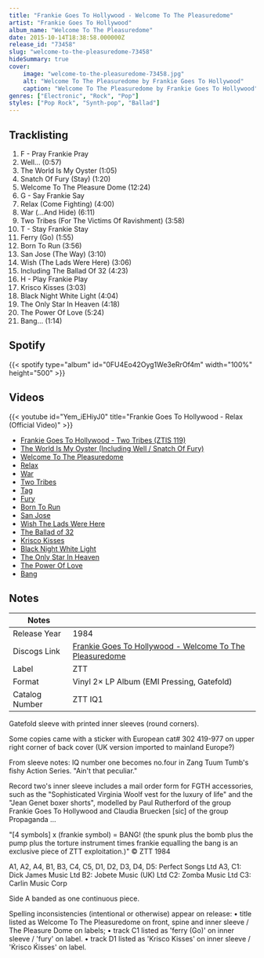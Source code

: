 ```yaml
---
title: "Frankie Goes To Hollywood - Welcome To The Pleasuredome"
artist: "Frankie Goes To Hollywood"
album_name: "Welcome To The Pleasuredome"
date: 2015-10-14T18:38:58.000000Z
release_id: "73458"
slug: "welcome-to-the-pleasuredome-73458"
hideSummary: true
cover:
    image: "welcome-to-the-pleasuredome-73458.jpg"
    alt: "Welcome To The Pleasuredome by Frankie Goes To Hollywood"
    caption: "Welcome To The Pleasuredome by Frankie Goes To Hollywood"
genres: ["Electronic", "Rock", "Pop"]
styles: ["Pop Rock", "Synth-pop", "Ballad"]
---
```


## Tracklisting
1. F - Pray Frankie Pray
2. Well... (0:57)
3. The World Is My Oyster (1:05)
4. Snatch Of Fury (Stay) (1:20)
5. Welcome To The Pleasure Dome (12:24)
6. G - Say Frankie Say
7. Relax (Come Fighting) (4:00)
8. War (...And Hide) (6:11)
9. Two Tribes (For The Victims Of Ravishment) (3:58)
10. T - Stay Frankie Stay
11. Ferry (Go) (1:55)
12. Born To Run (3:56)
13. San Jose (The Way) (3:10)
14. Wish (The Lads Were Here) (3:06)
15. Including The Ballad Of 32 (4:23)
16. H - Play Frankie Play
17. Krisco Kisses (3:03)
18. Black Night White Light (4:04)
19. The Only Star In Heaven (4:18)
20. The Power Of Love (5:24)
21. Bang... (1:14)


## Spotify
{{< spotify type="album" id="0FU4Eo42Oyg1We3eRrOf4m" width="100%" height="500" >}}



## Videos
{{< youtube id="Yem_iEHiyJ0" title="Frankie Goes To Hollywood - Relax (Official Video)" >}}
- [Frankie Goes To Hollywood - Two Tribes (ZTIS 119)](https://www.youtube.com/watch?v=SXWVpcypf0w)
- [The World Is My Oyster (Including Well / Snatch Of Fury)](https://www.youtube.com/watch?v=o-mvjSCnnJw)
- [Welcome To The Pleasuredome](https://www.youtube.com/watch?v=XcSLxE_a-H8)
- [Relax](https://www.youtube.com/watch?v=pJ2L1dh-dSo)
- [War](https://www.youtube.com/watch?v=EPA9B3YZtlc)
- [Two Tribes](https://www.youtube.com/watch?v=o7jrM8E82Sw)
- [Tag](https://www.youtube.com/watch?v=3MoWj2Qrezc)
- [Fury](https://www.youtube.com/watch?v=t9AsldPY2ts)
- [Born To Run](https://www.youtube.com/watch?v=2g5lMRzPLZw)
- [San Jose](https://www.youtube.com/watch?v=R-ZtD-7wKaM)
- [Wish The Lads Were Here](https://www.youtube.com/watch?v=0cR0BF0ngl4)
- [The Ballad of 32](https://www.youtube.com/watch?v=OWHHk3UvSo4)
- [Krisco Kisses](https://www.youtube.com/watch?v=_P8l1Y-tNow)
- [Black Night White Light](https://www.youtube.com/watch?v=pIy3Jv3ejAI)
- [The Only Star In Heaven](https://www.youtube.com/watch?v=H45pKYBmsLA)
- [The Power Of Love](https://www.youtube.com/watch?v=3-APuH5b46M)
- [Bang](https://www.youtube.com/watch?v=49rN_5MNO98)

## Notes
| Notes          |             |
| ---------------| ----------- |
| Release Year   | 1984 |
| Discogs Link   | [Frankie Goes To Hollywood - Welcome To The Pleasuredome](https://www.discogs.com/release/73458-Frankie-Goes-To-Hollywood-Welcome-To-The-Pleasuredome) |
| Label          | ZTT |
| Format         | Vinyl 2× LP Album (EMI Pressing, Gatefold) |
| Catalog Number | ZTT IQ1 |

Gatefold sleeve with printed inner sleeves (round corners).

Some copies came with a sticker with European cat# 302 419-977 on upper right corner of back cover (UK version imported to mainland Europe?)

From sleeve notes: IQ number one becomes no.four in Zang Tuum Tumb's fishy Action Series. "Ain't that peculiar."

Record two's inner sleeve includes a mail order form for FGTH accessories, such as the "Sophisticated Virginia Woolf vest for the luxury of life" and the "Jean Genet boxer shorts", modelled by Paul Rutherford of the group Frankie Goes To Hollywood and Claudia Bruecken [sic] of the group Propaganda ...

"[4 symbols] x (frankie symbol) = BANG!
(the spunk plus the bomb plus the pump plus the torture instrument times frankie equalling the bang is an exclusive piece of ZTT exploitation.)" © ZTT 1984

A1, A2, A4, B1, B3, C4, C5, D1, D2, D3, D4, D5: Perfect Songs Ltd
A3, C1: Dick James Music Ltd
B2: Jobete Music (UK) Ltd
C2: Zomba Music Ltd
C3: Carlin Music Corp

Side A banded as one continuous piece.

Spelling inconsistencies (intentional or otherwise) appear on release:
• title listed as Welcome To The Pleasuredome on front, spine and inner sleeve / The Pleasure Dome on labels;
• track C1 listed as 'ferry (Go)' on inner sleeve / 'fury' on label.
• track D1 listed as 'Krisco Kisses' on inner sleeve / 'Ḱrisco Ḱisses' on label.
